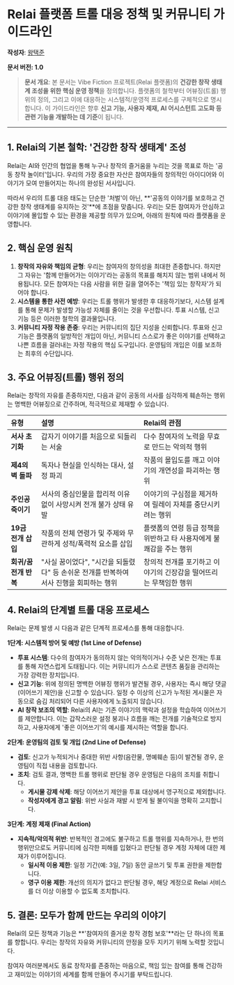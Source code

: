 # Relai 플랫폼 트롤 대응 정책 및 커뮤니티 가이드라인

**작성자**: [왕택준](https://github.com/TJK98)

**문서 버전: 1.0**

> **문서 개요**: 본 문서는 Vibe Fiction 프로젝트(Relai 플랫폼)의 **건강한 창작 생태계 조성을 위한 핵심 운영 정책**을 정의합니다. 플랫폼의 철학부터 어뷰징(트롤) 행위의 정의, 그리고 이에 대응하는 시스템적/운영적 프로세스를 구체적으로 명시합니다. 이 가이드라인은 향후 **신고 기능, 사용자 제재, AI 어시스턴트 고도화 등 관련 기능을 개발하는 데 기준**이 됩니다.

---

## **1. Relai의 기본 철학: '건강한 창작 생태계' 조성**

Relai는 AI와 인간의 협업을 통해 누구나 창작의 즐거움을 누리는 것을 목표로 하는 '공동 창작 놀이터'입니다. 우리의 가장 중요한 자산은 참여자들의 창의적인 아이디어와 이야기가 모여 만들어지는 하나의 완성된 서사입니다.

따라서 우리의 트롤 대응 태도는 단순한 '처벌'이 아닌, **'공동의 이야기를 보호하고 건강한 창작 생태계를 유지하는 것'**에 초점을 맞춥니다. 우리는 모든 참여자가 안심하고 이야기에 몰입할 수 있는 환경을 제공할 의무가 있으며, 아래의 원칙에 따라 플랫폼을 운영합니다.

## **2. 핵심 운영 원칙**

1.  **창작의 자유와 책임의 균형**: 우리는 참여자의 창의성을 최대한 존중합니다. 하지만 그 자유는 '함께 만들어가는 이야기'라는 공동의 목표를 해치지 않는 범위 내에서 허용됩니다. 모든 참여자는 다음 사람을 위한 길을 열어주는 '책임 있는 창작자'가 되어야 합니다.
2.  **시스템을 통한 사전 예방**: 우리는 트롤 행위가 발생한 후 대응하기보다, 시스템 설계를 통해 문제가 발생할 가능성 자체를 줄이는 것을 우선합니다. 투표 시스템, 신고 기능 등은 이러한 철학의 결과물입니다.
3.  **커뮤니티 자정 작용 존중**: 우리는 커뮤니티의 집단 지성을 신뢰합니다. 투표와 신고 기능은 플랫폼의 일방적인 개입이 아닌, 커뮤니티 스스로가 좋은 이야기를 선택하고 나쁜 흐름을 걸러내는 자정 작용의 핵심 도구입니다. 운영팀의 개입은 이를 보조하는 최후의 수단입니다.

## **3. 주요 어뷰징(트롤) 행위 정의**

Relai는 창작의 자유를 존중하지만, 다음과 같이 공동의 서사를 심각하게 훼손하는 행위는 명백한 어뷰징으로 간주하며, 적극적으로 제재할 수 있습니다.

| 유형 | 설명 | Relai의 관점 |
| :--- | :--- | :--- |
| **서사 초기화** | 갑자기 이야기를 처음으로 되돌리는 서술 | 다수 참여자의 노력을 무효로 만드는 악의적 행위 |
| **제4의 벽 돌파** | 독자나 현실을 인식하는 대사, 설정 파괴 | 작품의 몰입도를 깨고 이야기의 개연성을 파괴하는 행위 |
| **주인공 죽이기** | 서사의 중심인물을 합리적 이유 없이 사망시켜 전개 불가 상태 유발 | 이야기의 구심점을 제거하여 릴레이 자체를 중단시키려는 행위 |
| **19금 전개 삽입** | 작품의 전체 연령가 및 주제와 무관하게 성적/폭력적 요소를 삽입 | 플랫폼의 연령 등급 정책을 위반하고 타 사용자에게 불쾌감을 주는 행위 |
| **회귀/꿈 전개 반복** | "사실 꿈이었다", "시간을 되돌렸다" 등 손쉬운 전개를 반복하여 서사 진행을 회피하는 행위 | 창의적 전개를 포기하고 이야기의 긴장감을 떨어뜨리는 무책임한 행위 |

## **4. Relai의 단계별 트롤 대응 프로세스**

Relai는 문제 발생 시 다음과 같은 단계적 프로세스를 통해 대응합니다.

**1단계: 시스템적 방어 및 예방 (1st Line of Defense)**
*   **투표 시스템**: 다수의 참여자가 동의하지 않는 악의적이거나 수준 낮은 전개는 투표를 통해 자연스럽게 도태됩니다. 이는 커뮤니티가 스스로 콘텐츠 품질을 관리하는 가장 강력한 장치입니다.
*   **신고 기능**: 위에 정의된 명백한 어뷰징 행위가 발견될 경우, 사용자는 즉시 해당 댓글(이어쓰기 제안)을 신고할 수 있습니다. 일정 수 이상의 신고가 누적된 게시물은 자동으로 숨김 처리되어 다른 사용자에게 노출되지 않습니다.
*   **AI 창작 보조의 역할**: Relai의 AI는 기존 이야기의 맥락과 설정을 학습하여 이어쓰기를 제안합니다. 이는 갑작스러운 설정 붕괴나 흐름을 깨는 전개를 기술적으로 방지하고, 사용자에게 '좋은 이어쓰기'의 예시를 제시하는 역할을 합니다.

**2단계: 운영팀의 검토 및 개입 (2nd Line of Defense)**
*   **검토**: 신고가 누적되거나 중대한 위반 사항(음란물, 명예훼손 등)이 발견될 경우, 운영팀이 직접 내용을 검토합니다.
*   **조치**: 검토 결과, 명백한 트롤 행위로 판단될 경우 운영팀은 다음의 조치를 취합니다.
    *   **게시물 강제 삭제**: 해당 이어쓰기 제안을 투표 대상에서 영구적으로 제외합니다.
    *   **작성자에게 경고 알림**: 위반 사실과 재발 시 받게 될 불이익을 명확히 고지합니다.

**3단계: 계정 제재 (Final Action)**
*   **지속적/악의적 위반**: 반복적인 경고에도 불구하고 트롤 행위를 지속하거나, 한 번의 행위만으로도 커뮤니티에 심각한 피해를 입혔다고 판단될 경우 계정 자체에 대한 제재가 이루어집니다.
    *   **일시적 이용 제한**: 일정 기간(예: 3일, 7일) 동안 글쓰기 및 투표 권한을 제한합니다.
    *   **영구 이용 제한**: 개선의 의지가 없다고 판단될 경우, 해당 계정으로 Relai 서비스를 더 이상 이용할 수 없도록 조치합니다.

## **5. 결론: 모두가 함께 만드는 우리의 이야기**

Relai의 모든 정책과 기능은 **'참여자의 즐거운 창작 경험 보호'**라는 단 하나의 목표를 향합니다. 우리는 창작의 자유와 커뮤니티의 안정을 모두 지키기 위해 노력할 것입니다.

참여자 여러분께서도 동료 창작자를 존중하는 마음으로, 책임 있는 참여를 통해 건강하고 재미있는 이야기의 세계를 함께 만들어 주시기를 부탁드립니다.
